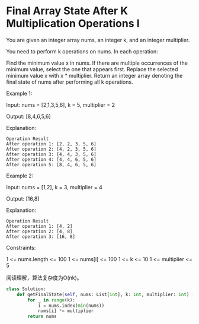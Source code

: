 # Final Array State After K Multiplication Operations I

You are given an integer array nums, an integer k, and an integer multiplier.

You need to perform k operations on nums. In each operation:

Find the minimum value x in nums. If there are multiple occurrences of the minimum value, select the one that appears first.
Replace the selected minimum value x with x * multiplier.
Return an integer array denoting the final state of nums after performing all k operations.

Example 1:

Input: nums = [2,1,3,5,6], k = 5, multiplier = 2

Output: [8,4,6,5,6]

Explanation:

```text
Operation Result
After operation 1: [2, 2, 3, 5, 6]
After operation 2: [4, 2, 3, 5, 6]
After operation 3: [4, 4, 3, 5, 6]
After operation 4: [4, 4, 6, 5, 6]
After operation 5: [8, 4, 6, 5, 6]
```

Example 2:

Input: nums = [1,2], k = 3, multiplier = 4

Output: [16,8]

Explanation:

```text
Operation Result
After operation 1: [4, 2]
After operation 2: [4, 8]
After operation 3: [16, 8]
```

Constraints:

1 <= nums.length <= 100
1 <= nums[i] <= 100
1 <= k <= 10
1 <= multiplier <= 5

阅读理解，算法复杂度为O(nk)。

```python
class Solution:
    def getFinalState(self, nums: List[int], k: int, multiplier: int) -> List[int]:
        for _ in range(k):
            i = nums.index(min(nums))
            nums[i] *= multiplier
        return nums
```
